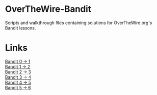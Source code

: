 # OverTheWire-Bandit
Scripts and walkthrough files containing solutions for OverTheWire.org's Bandit lessons.

# Links
[Bandit 0 -> 1](https://github.com/Spagoooti/OverTheWire-Bandit/blob/main/Bandit%200%20-%3E%201.md) <br />
[Bandit 1 -> 2](https://github.com/Spagoooti/OverTheWire-Bandit/blob/main/Bandit%201%20-%3E%202.md) <br />
[Bandit 2 -> 3](https://github.com/Spagoooti/OverTheWire-Bandit/blob/main/Bandit%202%20-%3E%203.md) <br />
[Bandit 3 -> 4](https://github.com/Spagoooti/OverTheWire-Bandit/blob/main/Bandit%203%20-%3E%204.md) <br />
[Bandit 4 -> 5](https://github.com/Spagoooti/OverTheWire-Bandit/blob/main/Bandit%204%20-%3E%205.md) <br />
[Bandit 5 -> 6](https://github.com/Spagoooti/OverTheWire-Bandit/blob/main/Bandit%205%20-%3E%206.md)

